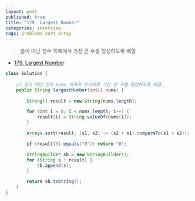 ```yaml
---
layout: post
published: true
title: "179. Largest Number"
categories: interview
tags: problems sort array
---
```


> 음이 아닌 정수 목록에서 가장 큰 수를 형성하도록 배열

- [179. Largest Number](https://leetcode.com/problems/largest-number/)

```java
class Solution {
    
    // 음이 아닌 정수 nums 목록이 주어지면 가장 큰 수를 형성하도록 배열
    public String largestNumber(int[] nums) {
        
        String[] result = new String[nums.length];

        for (int i = 0; i < nums.length; i++) {
            result[i] = String.valueOf(nums[i]);
        }

        Arrays.sort(result, (s1, s2) -> (s2 + s1).compareTo(s1 + s2));

        if (result[0].equals("0")) return "0";

        StringBuilder sb = new StringBuilder();
        for (String s : result) {
            sb.append(s);
        }

        return sb.toString();
    }
}
```
